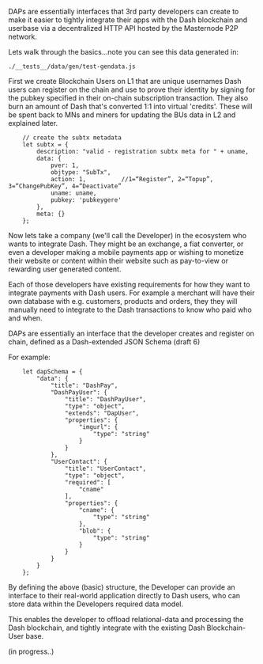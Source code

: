 
DAPs are essentially interfaces that 3rd party developers can create to make it easier to tightly integrate their apps with the Dash blockchain and userbase via a decentralized HTTP API hosted by the Masternode P2P network.

Lets walk through the basics...note you can see this data generated in:
 ```
 ./__tests__/data/gen/test-gendata.js
```

First we create Blockchain Users on L1 that are unique usernames Dash users can register on the chain and use to prove their identity by signing for the pubkey specified in their on-chain subscription transaction.  They also burn an amount of Dash that's converted 1:1 into virtual 'credits'.  These will be spent back to MNs and miners for updating the BUs data in L2 and explained later.

```
    // create the subtx metadata
    let subtx = {
        description: "valid - registration subtx meta for " + uname,
        data: {
            pver: 1,
            objtype: "SubTx",
            action: 1,          //1=“Register”, 2=“Topup”, 3=“ChangePubKey”, 4=“Deactivate”
            uname: uname,
            pubkey: 'pubkeygere'
        },
        meta: {}
    };
```

Now lets take a company (we'll call the Developer) in the ecosystem who wants to integrate Dash.  They might be an exchange, a fiat converter, or even a developer making a mobile payments app or wishing to monetize their website or content within their website such as pay-to-view or rewarding user generated content.

Each of those developers have existing requirements for how they want to integrate payments with Dash users.  For example a merchant will have their own database with e.g. customers, products and orders, they they will manually need to integrate to the Dash transactions to know who paid who and when.

DAPs are essentially an interface that the developer creates and register on chain, defined as a Dash-extended JSON Schema (draft 6)

For example:

```
    let dapSchema = {
        "data": {
            "title": "DashPay",
            "DashPayUser": {
                "title": "DashPayUser",
                "type": "object",
                "extends": "DapUser",
                "properties": {
                    "imgurl": {
                        "type": "string"
                    }
                }
            },
            "UserContact": {
                "title": "UserContact",
                "type": "object",
                "required": [
                    "cname"
                ],
                "properties": {
                    "cname": {
                        "type": "string"
                    },
                    "blob": {
                        "type": "string"
                    }
                }
            }
        }
    };
```            

By defining the above (basic) structure, the Developer can provide an interface to their real-world application directly to Dash users, who can store data within the Developers required data model.

This enables the developer to offload relational-data and processing the Dash blockchain, and tightly integrate with the existing Dash Blockchain-User base.

(in progress..)